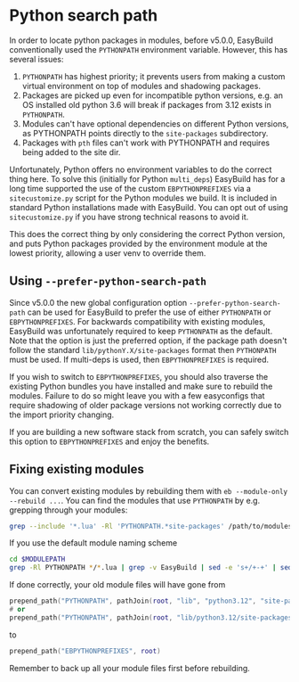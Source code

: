 # Python search path

In order to locate python packages in modules, before v5.0.0, EasyBuild conventionally used the `PYTHONPATH` environment variable. However, this has several issues:

1. `PYTHONPATH` has highest priority; it prevents users from making a custom virtual environment on top of modules and shadowing packages.
2. Packages are picked up even for incompatible python versions, e.g. an OS installed old python 3.6 will break if packages from 3.12 exists in `PYTHONPATH`.
3. Modules can't have optional dependencies on different Python versions, as PYTHONPATH points directly to the `site-packages` subdirectory.
4. Packages with `pth` files can't work with PYTHONPATH and requires being added to the site dir.

Unfortunately, Python offers no environment variables to do the correct thing here.
To solve this (initially for Python `multi_deps`) EasyBuild has for a long time supported the use of the custom `EBPYTHONPREFIXES` via a `sitecustomize.py` script for the Python modules we build. 
It is included in standard Python installations made with EasyBuild. You can opt out of using `sitecustomize.py` if you have strong technical reasons to avoid it.

This does the correct thing by only considering the correct Python version, and puts Python packages provided by the environment module at the lowest priority, allowing a user venv to override them.

## Using `--prefer-python-search-path` 

Since v5.0.0 the new global configuration option `--prefer-python-search-path` can be used for EasyBuild to prefer the use of either `PYTHONPATH` or `EBPYTHONPREFIXES`.
For backwards compatibility with existing modules, EasyBuild was unfortunately required to keep `PYTHONPATH` as the default.
Note that the option is just the preferred option, if the package path doesn't follow the standard `lib/pythonY.X/site-packages` format then `PYTHONPATH` must be used. If multi-deps is used, then `EBPYTHONPREFIXES` is required.

If you wish to switch to `EBPYTHONPREFIXES`, you should also traverse the existing Python bundles you have installed and make sure to rebuild the modules.
Failure to do so might leave you with a few easyconfigs that require shadowing of older package versions not working correctly due to the import priority changing.

If you are building a new software stack from scratch, you can safely switch this option to `EBPYTHONPREFIXES` and enjoy the benefits.

## Fixing existing modules

You can convert existing modules by rebuilding them with `eb --module-only --rebuild ...`.
You can find the modules that use `PYTHONPATH` by e.g. grepping through your modules:

```bash
grep --include '*.lua' -Rl 'PYTHONPATH.*site-packages' /path/to/modules/all
```

If you use the default module naming scheme

```bash
cd $MODULEPATH
grep -Rl PYTHONPATH */*.lua | grep -v EasyBuild | sed -e 's+/+-+' | sed -e 's+lua$+eb+' | xargs eb --rebuild --module-only
```

If done correctly, your old module files will have gone from

```lua
prepend_path("PYTHONPATH", pathJoin(root, "lib", "python3.12", "site-packages"))
# or
prepend_path("PYTHONPATH", pathJoin(root, "lib/python3.12/site-packages"))
```

to

```lua
prepend_path("EBPYTHONPREFIXES", root)
```

Remember to back up all your module files first before rebuilding.
